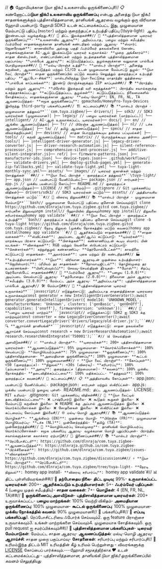 // 🏠 ஹோமியுக்கான டுயா ஜிக்பீ உலகளாவிய ஒருங்கிணைப்பு#// 📋 கண்ணோட்டம்**டுயா ஜிக்பீ உலகளாவிய ஒருங்கிணைப்பு** என்பது அனைத்து டுயா ஜிக்பீ சாதனங்களுக்கும் புத்திசாலித்தனமான, தானியங்கி ஆதரவை வழங்கும் ஒரு விரிவான ஹோமி பயன்பாடு. ஹோமி SDK3 உடன் கட்டமைக்கப்பட்ட இது, முழுமையான மேம்பாட்டு பதிப்பு (`master`) மற்றும் குறைந்தபட்ச உற்பத்தி பதிப்பு (\tuya-light`) ஆகிய இரண்டையும் வழங்குகிறது.#// 🎯 திட்ட இலக்குகள்##// 🧠 **புத்திசாலித்தனமான டிரைவர் ஒருங்கிணைப்பு**- **உலகளாவிய ஆதரவு**: அறியப்படாத, பழைய மற்றும் சமீபத்திய ஃபர்ம்வேர் சாதனங்களுக்கான தானியங்கி கண்டறிதல் மற்றும் ஆதரவு- **ஸ்மார்ட் ஜெனரேஷன்**: காணவில்லை அல்லது பகுதி ஃபர்ம்வேர் தகவல்களைக் கொண்ட சாதனங்களுக்கான AI-ஆல் இயக்கப்படும் டிரைவர் உருவாக்கம்- **முறை அங்கீகாரம்**: சாதன கிளஸ்டர்கள், எண்ட்பாயிண்ட்கள் மற்றும் நடத்தைகளின் புத்திசாலித்தனமான பகுப்பாய்வு- **பால்பேக் ஆதரவு**: கட்டுப்படுத்தப்பட்ட சூழல்களுக்கான வலுவான பால்பேக் பொறிமுறைகள்##// 🔄 **மல்டி-பிராஞ்ச் உத்தி**- **மாஸ்டர் பிராஞ்ச்**: அனைத்து கருவிகள், ஆவணப்படுத்தல் மற்றும் CI/CD உடன் முழுமையான மேம்பாட்டு சூழல்- **டுயா லைட் பிராஞ்ச்**: சாதன ஒருங்கிணைப்பில் மட்டும் கவனம் செலுத்தும் குறைந்தபட்ச உற்பத்தி பதிப்பு- **ஆட்டோ-சிங்க்**: மாஸ்டரிலிருந்து டுயா-லைட்டுக்கு மாதாந்திர ஒத்திசைவு- **பால்பேக் காப்பகங்கள்**: இரண்டு பிராஞ்ச்களுக்கும் ZIP காப்புகள்##// 🌍 **பிராந்திய மற்றும் சூழல் ஆதரவு**- **பிரேசில் இறக்குமதி வரி கருத்துக்கள்**: பிராந்திய சவால்களுக்கு உகந்ததாக்கப்பட்டது- **கட்டுப்படுத்தப்பட்ட சூழல்கள்**: கட்டுப்படுத்தப்பட்ட நிலைமைகளில் சோதிக்கப்பட்ட சாதனங்களுக்கான ஆதரவு- **மல்டி-மொழி**: EN, FR, NL, TA ஆவணப்படுத்தல்- **சமூக ஒருங்கிணைப்பு**: gpmachado/HomeyPro-Tuya-Devices இலிருந்து third-party பங்களிப்புகள்#// 🏗️ கட்டமைப்பு##// 📚 **மாஸ்டர் பிராஞ்ச் - முழுமையான தத்துவம்**```com.tuya.zigbee/├── drivers/│ ├── sdk3/ // SDK3 டிரைவர்கள் (முழுமையான)│ ├── legacy/ // பழைய டிரைவர்கள் (மாற்றப்பட்ட)│ └── intelligent/ // AI-ஆல் உருவாக்கப்பட்ட டிரைவர்கள்├── docs/│ ├── en/ // ஆங்கில ஆவணப்படுத்தல்│ ├── fr/ // பிரெஞ்சு ஆவணப்படுத்தல்│ ├── nl/ // டச்சு ஆவணப்படுத்தல்│ ├── ta/ // தமிழ் ஆவணப்படுத்தல்│ ├── specs/ // சாதன விவரக்குறிப்புகள்│ ├── devices/ // சாதன பொருந்தக்கூடிய தன்மை பட்டியல்கள்│ ├── tools/ // கருவி ஆவணப்படுத்தல்│ └── matrix/ // பொருந்தக்கூடிய தன்மை அணி├── tools/│ ├── intelligent-driver-generator.js│ ├── legacy-driver-converter.js│ ├── driver-research-automation.js│ ├── silent-reference-processor.js│ ├── comprehensive-silent-processor.js│ └── additive-silent-integrator.js├── ref/│ ├── firmware-patterns.json│ ├── manufacturer-ids.json│ └── device-types.json├── .github/workflows/│ ├── validate-drivers.yml│ ├── deploy-github-pages.yml│ ├── generate-zip-fallbacks.yml│ ├── validate-tuya-light.yml│ └── tuya-light-monthly-sync.yml└── assets/ └── images/ // டிரைவர் ஐகான்கள் மற்றும் சொத்துக்கள்```##// ⚡ **டுயா லைட் பிராஞ்ச் - குறைந்தபட்ச தத்துவம்**``\tuya-light/├── app.json // பயன்பாட்டு மேனிஃபெஸ்ட்├── package.json // சார்புகள்├── app.js // முக்கிய பயன்பாட்டு கோப்பு├── README.md // குறைந்தபட்ச ஆவணப்படுத்தல்├── LICENSE // MIT உரிமம்├── .gitignore // Git புறக்கணிப்பு விதிகள்├── drivers/sdk3/ // SDK3 டிரைவர்கள் மட்டும்└── assets/ // அத்தியாவசிய சொத்துக்கள் மட்டும்```#// 🚀 விரைவு நிறுவல்##// 📚 **மாஸ்டர் பிராஞ்ச் - முழுமையான மேம்பாடு**```bash// முழுமையான மேம்பாட்டு பதிப்பை குளோன் செய்யவும்git clone https://github.com/dlnraja/com.tuya.zigbee.gitcd com.tuya.zigbee// சார்புகளை நிறுவவும்npm install// ஹோமியில் நிறுவவும்homey app install// நிறுவலை சரிபார்க்கவும்homey app validate```##// ⚡ **டுயா லைட் பிராஞ்ச் - குறைந்தபட்ச உற்பத்தி**```bash// குறைந்தபட்ச உற்பத்தி பதிப்பை குளோன் செய்யவும்git clone -b tuya-light https://github.com/dlnraja/com.tuya.zigbee.gitcd com.tuya.zigbee// நேரடி நிறுவல் (முக்கிய நோக்கத்தில் மட்டும் கவனம்)homey app installhomey app validate```#// 📱 ஆதரிக்கப்படும் சாதனங்கள்##// 🔧 **சாதன வகைகள்**- **ஸ்விட்ச்கள்**: அடிப்படை ஆன்/ஆஃப் கட்டுப்பாடு- **டிம்மர்கள்**: மாறக்கூடிய பிரகாச கட்டுப்பாடு- **பிளக்குகள்**: கண்காணிப்புடன் கூடிய ஸ்மார்ட் மின் வடங்கள்- **விளக்குகள்**: RGB மற்றும் வெள்ளை ஸ்பெக்ட்ரம் கட்டுப்பாடு- **சென்சார்கள்**: சுற்றுச்சூழல் கண்காணிப்பு- **தெர்மோஸ்டேட்கள்**: காலநிலை கட்டுப்பாட்டு சாதனங்கள்- **அலார்ம்கள்**: புகை மற்றும் நீர் கண்டறிதல்##// 🏭 **உற்பத்தியாளர்கள்**- **டுயா**: விரிவான ஆதரவுடன் முதன்மை உற்பத்தியாளர்- **ஜெமிஸ்மார்ட்**: ப்ரீமியம் தர சாதனங்கள்- **நோவாடிஜிட்டல்**: தொழில்முறை தர உபகரணங்கள்- **பிளிட்ஸ்வுல்ஃப்**: செலவு-செயல்திறன் தீர்வுகள்- **மோஸ்**: சிறப்பு தெர்மோஸ்டேட் சாதனங்கள்##// 🔄 **ஃபர்ம்வேர் ஆதரவு**- **பழைய (1.0.0)**: அடிப்படை செயல்பாட்டு ஆதரவு- **தற்போதைய (2.0.0)**: நிலையான அம்ச ஆதரவு- **சமீபத்திய (3.0.0)**: மேம்பட்ட அம்ச ஆதரவு- **அறியப்படாத**: புத்திசாலித்தனமான பால்பேக் ஆதரவு#// 🛠️ மேம்பாடு##// 🧠 **புத்திசாலித்தனமான டிரைவர் உருவாக்கம்**```javascript// எடுத்துக்காட்டு: அறியப்படாத சாதனத்திற்கான டிரைவரை உருவாக்கவும்const generator = new IntelligentDriverGenerator();await generator.generateIntelligentDriver({ modelId: 'UNKNOWN_MODEL', manufacturerName: 'Unknown', clusters: ['genBasic', 'genOnOff'], capabilities: ['onoff'], firmwareVersion: 'unknown'});```##// 🔄 **பழைய டிரைவர் மாற்றம்**```javascript// எடுத்துக்காட்டு: SDK2 ஐ SDK3 க்கு மாற்றவும்const converter = new LegacyDriverConverter();await converter.convertLegacyDriver('drivers/legacy/old-driver.js');```##// 🔍 **ஆராய்ச்சி தானியங்கி**```javascript// எடுத்துக்காட்டு: சாதன தகவல்களை ஆராய்ச்சி செய்யவும்const research = new DriverResearchAutomation();await research.researchAndIntegrate('TS0001');```#// 📊 செயல்திறன் அளவீடுகள்##// 📈 **மாஸ்டர் பிராஞ்ச்**- **டிரைவர்கள்**: 200+ புத்திசாலித்தனமான டிரைவர்கள்- **ஆவணப்படுத்தல்**: 95% முழுமையான- **வொர்க்ஃப்ளோக்கள்**: 100% செயல்பாட்டு- **மொழிபெயர்ப்புகள்**: 75% முழுமையான- **ஒருங்கிணைப்பு**: 100% புத்திசாலித்தனமான- **அமைதியான ஒருங்கிணைப்பு**: 100% முழுமையான- **கூட்டல் ஒருங்கிணைப்பு**: 100% முழுமையான##// ⚡ **டுயா லைட் பிராஞ்ச்**- **கோப்புகள்**: <50 (குறைந்தபட்ச)- **நிறுவல்**: <30s (விரைவு)- **சரிபார்ப்பு**: 100% (நம்பகமான)- **அளவு**: குறைந்தபட்ச (திறமையான)- **கவனம்**: 100% முக்கிய நோக்கத்தில்- **தடைவிதிக்கப்பட்டவை**: 100% மதிக்கப்பட்ட- **தத்துவம்**: 100% குறைந்தபட்ச கவனம்#// 🔧 கட்டமைப்பு##// 📋 **அத்தியாவசிய கோப்புகள்**- `app.json`: பயன்பாட்டு மேனிஃபெஸ்ட்- `package.json`: சார்புகள் மற்றும் ஸ்கிரிப்ட்கள்- `app.js`: முக்கிய பயன்பாட்டு நுழைவு புள்ளி- `README.md`: திட்ட ஆவணப்படுத்தல்- `LICENSE`: MIT உரிமம்- `.gitignore`: Git புறக்கணிப்பு விதிகள்##// 🚫 **டுயா லைட்டில் தடைவிதிக்கப்பட்டவை**- ❌ டாஷ்போர்டு இல்லை- ❌ கூடுதல் கூறுகள் இல்லை- ❌ மேம்பாட்டு கருவிகள் இல்லை- ❌ README க்கு அப்பால் ஆவணப்படுத்தல் இல்லை- ❌ வொர்க்ஃப்ளோக்கள் இல்லை- ❌ சோதனைகள் இல்லை- ❌ ஸ்கிரிப்ட்கள் இல்லை- ❌ கட்டமைப்பு கோப்புகள் இல்லை#// 🌐 மல்டி-மொழி ஆதரவு##// 📚 **ஆவணப்படுத்தல் மொழிகள்**- **ஆங்கிலம் (EN)**: முதன்மை மொழி- **பிரெஞ்சு (FR)**: முழுமையான மொழிபெயர்ப்பு- **டச்சு (NL)**: முன்னேற்றத்தில்- **தமிழ் (TA)**: முன்னேற்றத்தில்##// 🔄 **மொழிபெயர்ப்பு செயல்முறை**- தானியங்கி மொழிபெயர்ப்பு வொர்க்ஃப்ளோக்கள்- சமூக பங்களிப்பு ஆதரவு- வழக்கமான மொழி புதுப்பிப்புகள்- பிராந்திய சவால்களுக்கான கலாச்சார ஏற்பாடு#// 🔗 இணைப்புகள்##// 📚 **மாஸ்டர் பிராஞ்ச்**- **ரெப்போசிட்டரி**: https://github.com/dlnraja/com.tuya.zigbee- **ஆவணப்படுத்தல்**: https://dlnraja.github.io/com.tuya.zigbee- **பிரச்சினைகள்**: https://github.com/dlnraja/com.tuya.zigbee/issues- **விவாதங்கள்**: https://github.com/dlnraja/com.tuya.zigbee/discussions##// ⚡ **டுயா லைட் பிராஞ்ச்**- **ரெப்போசிட்டரி**: https://github.com/dlnraja/com.tuya.zigbee/tree/tuya-light- **நேரடி நிறுவல்**: `homey app install`- **விரைவு சரிபார்ப்பு**: `homey app validate`#// 📊 திட்ட புள்ளிவிவரங்கள்##// 🎯 **தற்போதைய நிலை**- **திட்ட முடிவு**: 99%- **உருவாக்கப்பட்ட டிரைவர்கள்**: 200+- **ஆதரிக்கப்படும் உற்பத்தியாளர்கள்**: 5+- **ஃபர்ம்வேர் பதிப்புகள்**: 4 (பழைய முதல் சமீபத்திய)- **சாதன வகைகள்**: 7+- **மொழிகள்**: 4 (EN, FR, NL, TA)##// 🔄 **ஒருங்கிணைப்பு அளவீடுகள்**- **புத்திசாலித்தனமான டிரைவர்கள்**: 200+ உருவாக்கப்பட்ட- **பழைய மாற்றங்கள்**: 100% வெற்றி விகிதம்- **அமைதியான ஒருங்கிணைப்பு**: 100% முழுமையான- **கூட்டல் ஒருங்கிணைப்பு**: 100% முழுமையான- **முக்கிய நோக்கத்தில் கவனம்**: 90% முழுமையான#// 🤝 பங்களிப்பு##// 📝 **எப்படி பங்களிப்பது**1. ரெப்போசிட்டரியை ஃபோர்க் செய்யவும்2. ஒரு feature பிராஞ்சை உருவாக்கவும்3. உங்கள் மாற்றங்களை செய்யவும்4. முழுமையாக சோதிக்கவும்5. ஒரு pull request ஐ சமர்ப்பிக்கவும்##// 🧠 **புத்திசாலித்தனமான பங்களிப்புகள்**- **டிரைவர் மேம்பாடுகள்**: மேம்பட்ட சாதன ஆதரவு- **ஆவணப்படுத்தல்**: மல்டி-மொழி ஆதரவு- **ஆராய்ச்சி**: சாதன முறை பகுப்பாய்வு- **சோதனைகள்**: சரிபார்ப்பு மற்றும் சரிபார்ப்பு#// 📄 உரிமம்இந்த திட்டம் MIT உரிமத்தின் கீழ் உரிமம் பெற்றுள்ளது - விவரங்களுக்கு [LICENSE](LICENSE) கோப்பைப் பார்க்கவும்.---*ஹோமி சமூகத்திற்காக ❤️ உடன் கட்டமைக்கப்பட்டது - புத்திசாலித்தனமான, தானியங்கி டுயா ஜிக்பீ ஒருங்கிணைப்பில் கவனம் செலுத்தியது* 